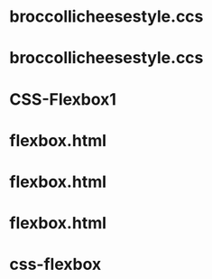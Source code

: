 # broccollicheesestyle.ccs
# broccollicheesestyle.ccs
# CSS-Flexbox1
# flexbox.html
# flexbox.html
# flexbox.html
# css-flexbox
